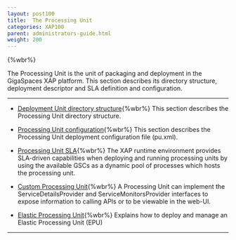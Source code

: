 ```yaml
---
layout: post100
title:  The Processing Unit
categories: XAP100
parent: administrators-guide.html
weight: 200
---
```


{%wbr%}

The Processing Unit is the unit of packaging and deployment in the GigaSpaces XAP platform. This section describes its directory structure, deployment descriptor and SLA definition and configuration.



<hr/>

- [Deployment Unit directory structure](./the-processing-unit-structure-and-configuration.html){%wbr%}
This section describes the Processing Unit directory structure.

- [Processing Unit configuration](./configuring-processing-unit-elements.html){%wbr%}
This section describes the Processing Unit deployment configuration file (pu.xml).

- [Processing Unit SLA](./configuring-the-processing-unit-sla.html){%wbr%}
The XAP runtime environment provides SLA-driven capabilities when deploying and running processing units by using the available GSCs as a dynamic pool of processes which hosts the processing unit.

- [Custom Processing Unit](./custom-processing-unit-details-and-monitors.html){%wbr%}
A Processing Unit can implement the ServiceDetailsProvider and ServiceMonitorsProvider interfaces to expose information to calling APIs or to be viewable in the web-UI.

- [Elastic Processing Unit](./elastic-processing-unit.html){%wbr%}
Explains how to deploy and manage an Elastic Processing Unit (EPU)


<hr/>



